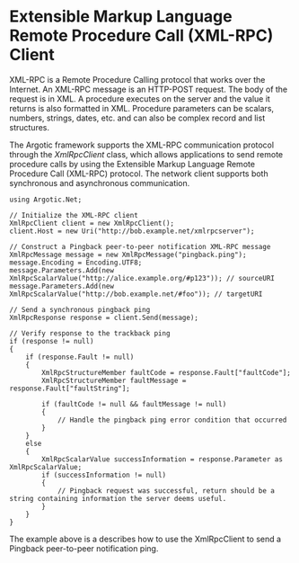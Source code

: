 # Extensible Markup Language Remote Procedure Call (XML-RPC) Client

XML-RPC is a Remote Procedure Calling protocol that works over the Internet. An XML-RPC message is an HTTP-POST request. The body of the request is in XML. A procedure executes on the server and the value it returns is also formatted in XML. Procedure parameters can be scalars, numbers, strings, dates, etc. and can also be complex record and list structures.

The Argotic framework supports the XML-RPC communication protocol through the _XmlRpcClient_ class, which allows applications to send remote procedure calls by using the Extensible Markup Language Remote Procedure Call (XML-RPC) protocol. The network client supports both synchronous and asynchronous communication.

    using Argotic.Net;

    // Initialize the XML-RPC client
    XmlRpcClient client = new XmlRpcClient();
    client.Host = new Uri("http://bob.example.net/xmlrpcserver");

    // Construct a Pingback peer-to-peer notification XML-RPC message
    XmlRpcMessage message = new XmlRpcMessage("pingback.ping");
    message.Encoding = Encoding.UTF8;
    message.Parameters.Add(new XmlRpcScalarValue("http://alice.example.org/#p123")); // sourceURI
    message.Parameters.Add(new XmlRpcScalarValue("http://bob.example.net/#foo")); // targetURI

    // Send a synchronous pingback ping
    XmlRpcResponse response = client.Send(message);

    // Verify response to the trackback ping
    if (response != null)
    {
        if (response.Fault != null)
        {
            XmlRpcStructureMember faultCode = response.Fault["faultCode"];
            XmlRpcStructureMember faultMessage = response.Fault["faultString"];

            if (faultCode != null && faultMessage != null)
            {
                // Handle the pingback ping error condition that occurred
            }
        }
        else
        {
            XmlRpcScalarValue successInformation = response.Parameter as XmlRpcScalarValue;
            if (successInformation != null)
            {
                // Pingback request was successful, return should be a string containing information the server deems useful.
            }
        }
    }

The example above is a describes how to use the XmlRpcClient to send a Pingback peer-to-peer notification ping.